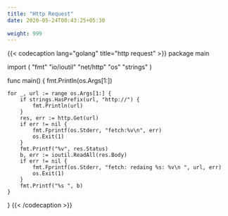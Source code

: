 ```yaml
---
title: "Http Request"
date: 2020-05-24T00:43:25+05:30
 
weight: 999
---
```


{{< codecaption lang="golang" title="http request" >}}
package main

import (
	"fmt"
	"io/ioutil"
	"net/http"
	"os"
	"strings"
)

func main() {
	fmt.Println(os.Args[1:])

	for _, url := range os.Args[1:] {
		if strings.HasPrefix(url, "http://") {
			fmt.Println(url)
		}
		res, err := http.Get(url)
		if err != nil {
			fmt.Fprintf(os.Stderr, "fetch:%v\n", err)
			os.Exit(1)
		}
		fmt.Printf("%v", res.Status)
		b, err := ioutil.ReadAll(res.Body)
		if err != nil {
			fmt.Fprintf(os.Stderr, "fetch: redaing %s: %v\n ", url, err)
			os.Exit(1)
		}
		fmt.Printf("%s ", b)
	}
}
{{< /codecaption >}}